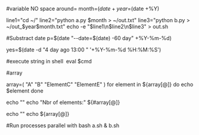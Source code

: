 #variable
NO space around=
month=$(date +%m)
year=$(date +%Y)

line1="cd ~/"
line2="python a.py $month > ~/out.txt"
line3="python b.py > ~/out_$year$month.txt"
echo -e "$line1\n$line2\n$line3" > out.sh

#Substract date
p=$(date "--date=$(date) -60 day" +%Y-%m-%d)

yes=$(date -d "4 day ago 13:00 " '+%Y-%m-%d %H:%M:%S')

#execute string in shell 
eval $cmd

#array

array=( "A" "B" "ElementC" "ElementE" )
for element in ${array[@]}
do
    echo $element
done

echo ""
echo "Nbr of elements:" ${#array[@]}

echo ""
echo ${array[@]}

#Run processes parallel with bash
a.sh & b.sh
